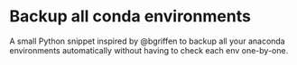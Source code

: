 # Backup all conda environments

A small Python snippet inspired by @bgriffen to backup all your anaconda environments automatically without having to check each env one-by-one.
